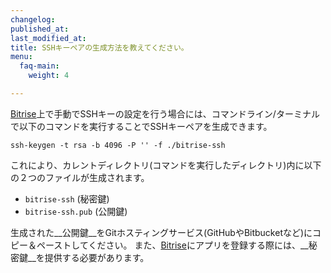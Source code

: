 ```yaml
---
changelog:
published_at:
last_modified_at:
title: SSHキーペアの生成方法を教えてください。
menu:
  faq-main:
    weight: 4

---
```

[Bitrise](https://www.bitrise.io)上で手動でSSHキーの設定を行う場合には、コマンドライン/ターミナルで以下のコマンドを実行することでSSHキーペアを生成できます。

```
ssh-keygen -t rsa -b 4096 -P '' -f ./bitrise-ssh
```

これにより、カレントディレクトリ(コマンドを実行したディレクトリ)内に以下の２つのファイルが生成されます。

- `bitrise-ssh` (秘密鍵)
- `bitrise-ssh.pub` (公開鍵)


生成された__公開鍵__をGitホスティングサービス(GitHubやBitbucketなど)にコピー＆ペーストしてください。
また、[Bitrise](https://www.bitrise.io)にアプリを登録する際には、__秘密鍵__を提供する必要があります。
